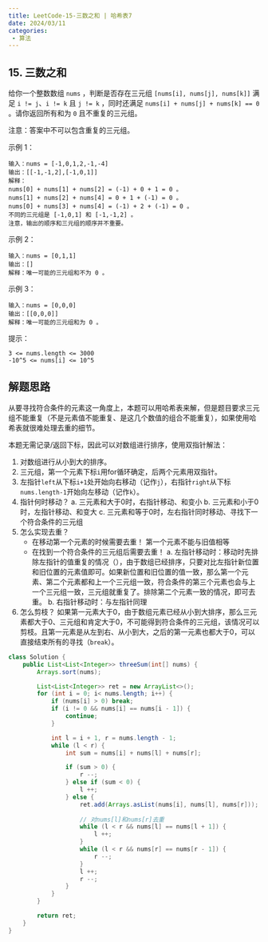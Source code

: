 ```yaml
---
title: LeetCode-15-三数之和 | 哈希表7
date: 2024/03/11
categories:
 - 算法
---
```

## 15. 三数之和
给你一个整数数组 `nums` ，判断是否存在三元组 `[nums[i], nums[j], nums[k]]` 满足 `i != j`、`i != k` 且 `j != k` ，同时还满足 `nums[i] + nums[j] + nums[k] == 0` 。请你返回所有和为 `0` 且不重复的三元组。

注意：答案中不可以包含重复的三元组。
 

示例 1：
```
输入：nums = [-1,0,1,2,-1,-4]
输出：[[-1,-1,2],[-1,0,1]]
解释：
nums[0] + nums[1] + nums[2] = (-1) + 0 + 1 = 0 。
nums[1] + nums[2] + nums[4] = 0 + 1 + (-1) = 0 。
nums[0] + nums[3] + nums[4] = (-1) + 2 + (-1) = 0 。
不同的三元组是 [-1,0,1] 和 [-1,-1,2] 。
注意，输出的顺序和三元组的顺序并不重要。
```
示例 2：
```
输入：nums = [0,1,1]
输出：[]
解释：唯一可能的三元组和不为 0 。
```
示例 3：
```
输入：nums = [0,0,0]
输出：[[0,0,0]]
解释：唯一可能的三元组和为 0 。
```

提示：
```
3 <= nums.length <= 3000
-10^5 <= nums[i] <= 10^5
```

## 解题思路
从要寻找符合条件的元素这一角度上，本题可以用哈希表来解，但是题目要求三元组不能重复（不是元素值不能重复、是这几个数值的组合不能重复），如果使用哈希表就很难处理去重的细节。

本题无需记录/返回下标，因此可以对数组进行排序，使用双指针解法：
1. 对数组进行从小到大的排序。
2. 三元组，第一个元素下标`i`用for循环确定，后两个元素用双指针。
3. 左指针`left`从下标`i+1`处开始向右移动（记作`j`），右指针`right`从下标`nums.length-1`开始向左移动（记作`k`）。
4. 指针何时移动？
    a. 三元素和大于0时，右指针移动、和变小
    b. 三元素和小于0时，左指针移动、和变大
    c. 三元素和等于0时，左右指针同时移动、寻找下一个符合条件的三元组
5. 怎么实现去重？
    - 在移动第一个元素的时候需要去重！
        第一个元素不能与旧值相等
    - 在找到一个符合条件的三元组后需要去重！
        a. 左指针移动时：移动时先排除左指针的值重复的情况（），由于数组已经排序，只要对比左指针新位置和旧位置的元素值即可。如果新位置和旧位置的值一致，那么第一个元素、第二个元素都和上一个三元组一致，符合条件的第三个元素也会与上一个三元组一致，三元组就重复了。排除第二个元素一致的情况，即可去重。
        b. 右指针移动时：与左指针同理
6. 怎么剪枝？
    如果第一元素大于0，由于数组元素已经从小到大排序，那么三元素都大于0、三元组和肯定大于0，不可能得到符合条件的三元组，该情况可以剪枝。且第一元素是从左到右、从小到大，之后的第一元素也都大于0，可以直接结束所有的寻找（`break`）。

```java
class Solution {
    public List<List<Integer>> threeSum(int[] nums) {
        Arrays.sort(nums);

        List<List<Integer>> ret = new ArrayList<>();
        for (int i = 0; i< nums.length; i++) {
            if (nums[i] > 0) break;
            if (i != 0 && nums[i] == nums[i - 1]) {
                continue;
            }

            int l = i + 1, r = nums.length - 1;
            while (l < r) {
                int sum = nums[i] + nums[l] + nums[r];

                if (sum > 0) {
                    r --;
                } else if (sum < 0) {
                    l ++;
                } else {
                    ret.add(Arrays.asList(nums[i], nums[l], nums[r]));
                    
                    // 对nums[l]和nums[r]去重
                    while (l < r && nums[l] == nums[l + 1]) {
                        l ++;
                    }
                    while (l < r && nums[r] == nums[r - 1]) {
                        r --;
                    }
                    l ++;
                    r --;
                }
            }
        }

        return ret;
    }
}
```